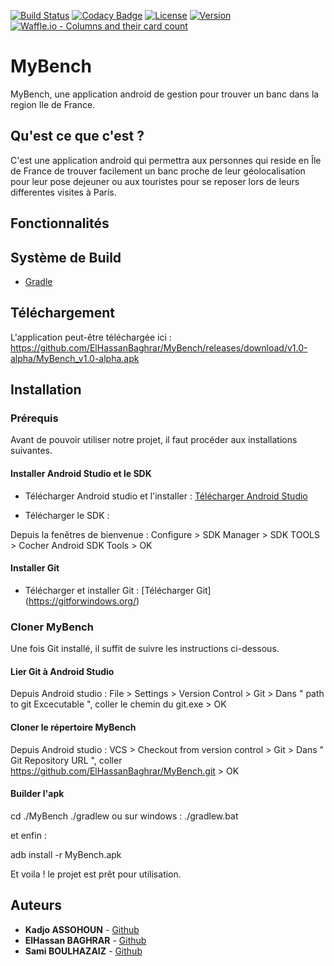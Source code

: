 
[![Build Status](https://img.shields.io/travis/ElHassanBaghrar/MyBench/master.svg?style=flat-square)](https://travis-ci.org/ElHassanBaghrar/MyBench)
[![Codacy Badge](https://api.codacy.com/project/badge/Grade/185f393e20ed45d891307dbca782f2a9)](https://app.codacy.com/app/ElHassanBaghrar/MyBench?utm_source=github.com&utm_medium=referral)
[![License](https://img.shields.io/github/license/ElHassanBaghrar/MyBench.svg?style=flat-square)](LICENSE)
[![Version](https://img.shields.io/github/tag-date/ElHassanBaghrar/MyBench.svg)](build.gradle)
[![Waffle.io - Columns and their card count](https://badge.waffle.io/ElHassanBaghrar/MyBench.svg?columns=all)](https://waffle.io/ElHassanBaghrar/MyBench)

# MyBench

MyBench, une application android de gestion pour trouver un banc dans la region Ile de France.

## Qu'est ce que c'est ?

C'est une application android qui permettra aux personnes qui reside en Île de France de trouver facilement un banc proche de leur géolocalisation pour leur pose dejeuner ou aux touristes pour se reposer lors de leurs differentes visites à Paris.

## Fonctionnalités 


## Système de Build
* [Gradle](https://gradle.org/)

## Téléchargement

L'application peut-être téléchargée ici :  https://github.com/ElHassanBaghrar/MyBench/releases/download/v1.0-alpha/MyBench_v1.0-alpha.apk

## Installation

### Prérequis

Avant de pouvoir utiliser notre projet, il faut procéder aux installations suivantes.

#### Installer Android Studio et le SDK

- Télécharger Android studio et l'installer : [Télécharger Android Studio](https://developer.android.com/studio/index.html)

- Télécharger le SDK : 

Depuis la fenêtres de bienvenue : 
  Configure > SDK Manager > SDK TOOLS > Cocher Android SDK Tools > OK
  
#### Installer Git

- Télécharger et installer Git : [Télécharger Git] (https://gitforwindows.org/)

### Cloner MyBench

Une fois Git installé, il suffit de suivre les instructions ci-dessous.

#### Lier Git à Android Studio 

Depuis Android studio : 
  File > Settings > Version Control > Git > Dans " path to git Excecutable ", coller le chemin du git.exe > OK
  
#### Cloner le répertoire MyBench

Depuis Android studio : 
  VCS > Checkout from version control > Git > Dans " Git Repository URL ", coller https://github.com/ElHassanBaghrar/MyBench.git > OK


#### Builder l'apk
cd ./MyBench
./gradlew
ou sur windows :
./gradlew.bat

et enfin :

adb install -r MyBench.apk


 Et voila ! le projet est prêt pour utilisation.

## Auteurs
* **Kadjo ASSOHOUN** - [Github](https://github.com/Kadjoassohoun)
* **ElHassan BAGHRAR** - [Github](https://github.com/ElHassanBaghrar)
* **Sami BOULHAZAIZ** - [Github](https://github.com/Henley74)

  

